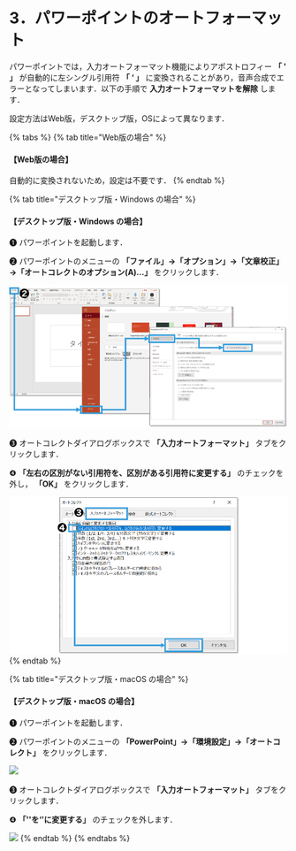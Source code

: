 # 3．パワーポイントのオートフォーマット

パワーポイントでは，入力オートフォーマット機能によりアポストロフィー **「 ' 」** が自動的に左シングル引用符 **「 ‘ 」** に変換されることがあり，音声合成でエラーとなってしまいます．以下の手順で **入力オートフォーマットを解除** します．

設定方法はWeb版，デスクトップ版，OSによって異なります．

{% tabs %}
{% tab title="Web版の場合" %}
#### 【Web版の場合】

自動的に変換されないため，設定は不要です．
{% endtab %}

{% tab title="デスクトップ版・Windows の場合" %}
#### 【デスクトップ版・Windows の場合】

❶ パワーポイントを起動します．

❷ パワーポイントのメニューの **「ファイル」→「オプション」→「文章校正」→「オートコレクトのオプション(A)...」** をクリックします．

![](<../.gitbook/assets/image (75).png>)

❸ オートコレクトダイアログボックスで **「入力オートフォーマット」** タブをクリックします．

❹ **「左右の区別がない引用符を、区別がある引用符に変更する」** のチェックを外し， **「OK」** をクリックします．

![](<../.gitbook/assets/image (87).png>)
{% endtab %}

{% tab title="デスクトップ版・macOS の場合" %}
#### 【デスクトップ版・macOS の場合】 <a href="#macosno" id="macosno"></a>

❶ パワーポイントを起動します．

❷ パワーポイントのメニューの **「PowerPoint」→「環境設定」→「オートコレクト」** をクリックします．

![](https://files.gitbook.com/v0/b/gitbook-x-prod.appspot.com/o/spaces%2FMxAgcqmD7wVhWSenSpRN%2Fuploads%2Fw5aWLk5fSc2so1NGr8tT%2Fimage.png?alt=media\&token=99361c19-c3af-4191-8a03-a37cc23240a2)

❸ オートコレクトダイアログボックスで **「入力オートフォーマット」** タブをクリックします．

❹ **「''を‘’に変更する」** のチェックを外します．

![](https://files.gitbook.com/v0/b/gitbook-x-prod.appspot.com/o/spaces%2FMxAgcqmD7wVhWSenSpRN%2Fuploads%2FpLdQWY7FXoRSp5Gp8eVG%2Fimage.png?alt=media\&token=65821328-9585-4954-8bf4-33cfa278c25f)
{% endtab %}
{% endtabs %}
